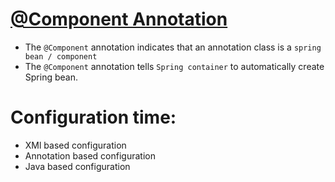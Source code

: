 
# [@Component Annotation]()
* The `@Component` annotation indicates that an annotation class is a `spring bean / component`
* The `@Component` annotation tells `Spring container` to automatically create Spring bean.

# Configuration time:
* XMl based configuration
* Annotation based configuration
* Java based configuration